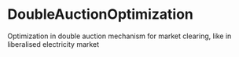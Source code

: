 # DoubleAuctionOptimization
Optimization in double auction mechanism for market clearing, like in liberalised electricity market
